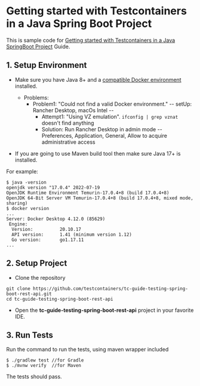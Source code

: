 # Getting started with Testcontainers in a Java Spring Boot Project

This is sample code for [Getting started with Testcontainers in a Java SpringBoot Project](https://testcontainers.com/guides/testing-spring-boot-rest-api-using-testcontainers) Guide.

## 1. Setup Environment
* Make sure you have Java 8+ and a [compatible Docker environment](https://www.testcontainers.org/supported_docker_environment/) installed.
  * Problems:
    * Problem1: "Could not find a valid Docker environment." -- setUp: Rancher Desktop, macOs Intel --
      * Attempt1: "Using VZ emulation". `ifconfig | grep vznat` doesn't find anything
      * Solution: Run Rancher Desktop in admin mode -- Preferences, Application, General, Allow to acquire administrative access

* If you are going to use Maven build tool then make sure Java 17+ is installed.

For example:

```shell
$ java -version
openjdk version "17.0.4" 2022-07-19
OpenJDK Runtime Environment Temurin-17.0.4+8 (build 17.0.4+8)
OpenJDK 64-Bit Server VM Temurin-17.0.4+8 (build 17.0.4+8, mixed mode, sharing)
$ docker version
...
Server: Docker Desktop 4.12.0 (85629)
 Engine:
  Version:          20.10.17
  API version:      1.41 (minimum version 1.12)
  Go version:       go1.17.11
...
```

## 2. Setup Project

* Clone the repository

```shell
git clone https://github.com/testcontainers/tc-guide-testing-spring-boot-rest-api.git
cd tc-guide-testing-spring-boot-rest-api
```

* Open the **tc-guide-testing-spring-boot-rest-api** project in your favorite IDE.

## 3. Run Tests

Run the command to run the tests, using maven wrapper included

```shell
$ ./gradlew test //for Gradle
$ ./mvnw verify  //for Maven
```

The tests should pass.
